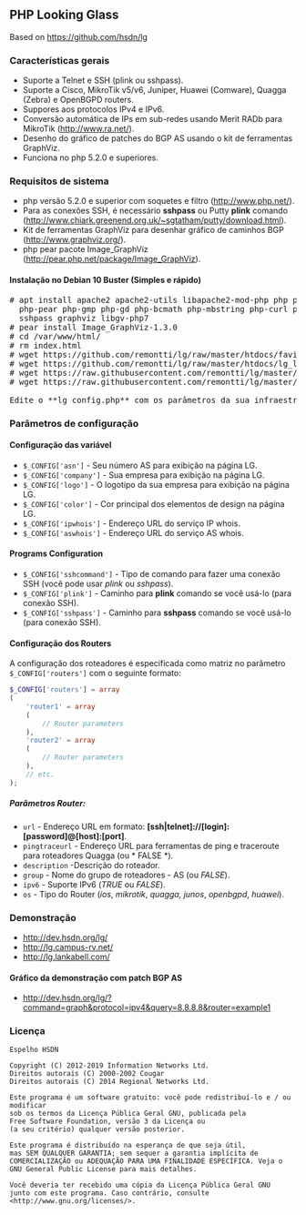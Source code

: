 ## PHP Looking Glass
Based on https://github.com/hsdn/lg

### Características gerais
- Suporte a Telnet e SSH (plink ou sshpass).
- Suporte a Cisco, MikroTik v5/v6, Juniper, Huawei (Comware), Quagga (Zebra) e OpenBGPD routers.
- Suppores aos protocolos IPv4 e IPv6.
- Conversão automática de IPs em sub-redes usando Merit RADb para MikroTik (http://www.ra.net/).
- Desenho do gráfico de patches do BGP AS usando o kit de ferramentas GraphViz.
- Funciona no php 5.2.0 e superiores.

### Requisitos de sistema
- php versão 5.2.0 e superior com soquetes e filtro (http://www.php.net/).
- Para as conexões SSH, é necessário **sshpass** ou Putty **plink** comando (http://www.chiark.greenend.org.uk/~sgtatham/putty/download.html).
- Kit de ferramentas GraphViz para desenhar gráfico de caminhos BGP (http://www.graphviz.org/).
- php pear pacote Image_GraphViz (http://pear.php.net/package/Image_GraphViz).

#### Instalação no Debian 10 Buster (Simples e rápido)
<pre># apt install apache2 apache2-utils libapache2-mod-php php php-cli\
  php-pear php-gmp php-gd php-bcmath php-mbstring php-curl php-xml php-zip\
  sshpass graphviz libgv-php7
# pear install Image_GraphViz-1.3.0
# cd /var/www/html/
# rm index.html
# wget https://github.com/remontti/lg/raw/master/htdocs/favicon.ico
# wget https://github.com/remontti/lg/raw/master/htdocs/lg_logo.gif
# wget https://raw.githubusercontent.com/remontti/lg/master/htdocs/index.php
# wget https://raw.githubusercontent.com/remontti/lg/master/htdocs/lg_config.php

Edite o **lg_config.php** com os parâmetros da sua infraestrutura.
</pre>

### Parâmetros de configuração
#### Configuração das variável 
- `$_CONFIG['asn']` - Seu número AS para exibição na página LG.
- `$_CONFIG['company']` - Sua empresa para exibição na página LG.
- `$_CONFIG['logo']` - O logotipo da sua empresa para exibição na página LG.
- `$_CONFIG['color']` - Cor principal dos elementos de design na página LG.
- `$_CONFIG['ipwhois']` - Endereço URL do serviço IP whois.
- `$_CONFIG['aswhois']` - Endereço URL do serviço AS whois.

#### Programs Configuration
- `$_CONFIG['sshcommand']` - Tipo de comando para fazer uma conexão SSH (você pode usar *plink* ou *sshpass*).
- `$_CONFIG['plink']` - Caminho para **plink** comando se você usá-lo (para conexão SSH).
- `$_CONFIG['sshpass']` - Caminho para **sshpass** comando se você usá-lo (para conexão SSH).

#### Configuração dos Routers
A configuração dos roteadores é especificada como matriz no parâmetro `$_CONFIG['routers']` com o seguinte formato:
```php
$_CONFIG['routers'] = array
(
    'router1' = array
    (
        // Router parameters
    ),
    'router2' = array
    (
        // Router parameters
    ),
    // etc.
);
```

##### Parâmetros Router:
- `url` - Endereço URL em formato: **[ssh|telnet]://[login]:[password]@[host]:[port]**.
- `pingtraceurl` - Endereço URL para ferramentas de ping e traceroute para roteadores Quagga (ou * FALSE *).
- `description` -Descrição do roteador.
- `group` - Nome do grupo de roteadores - AS (ou *FALSE*).
- `ipv6` - Suporte IPv6 (*TRUE* ou *FALSE*).
- `os` - Tipo do Router (*ios*, *mikrotik*, *quagga,* *junos*, *openbgpd*, *huawei*).

### Demonstração
- http://dev.hsdn.org/lg/
- http://lg.campus-rv.net/
- http://lg.lankabell.com/

#### Gráfico da demonstração com patch BGP AS
- http://dev.hsdn.org/lg/?command=graph&protocol=ipv4&query=8.8.8.8&router=example1

### Licença
    Espelho HSDN

    Copyright (C) 2012-2019 Information Networks Ltd.
    Direitos autorais (C) 2000-2002 Cougar
    Direitos autorais (C) 2014 Regional Networks Ltd.

    Este programa é um software gratuito: você pode redistribuí-lo e / ou modificar
    sob os termos da Licença Pública Geral GNU, publicada pela
    Free Software Foundation, versão 3 da Licença ou
    (a seu critério) qualquer versão posterior.

    Este programa é distribuído na esperança de que seja útil,
    mas SEM QUALQUER GARANTIA; sem sequer a garantia implícita de
    COMERCIALIZAÇÃO ou ADEQUAÇÃO PARA UMA FINALIDADE ESPECÍFICA. Veja o
    GNU General Public License para mais detalhes.

    Você deveria ter recebido uma cópia da Licença Pública Geral GNU
    junto com este programa. Caso contrário, consulte <http://www.gnu.org/licenses/>.
